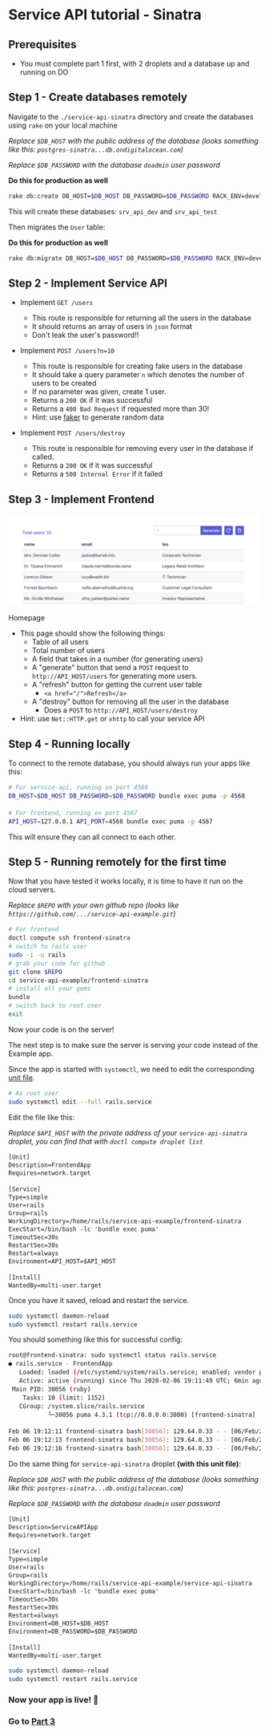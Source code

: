 # Service API tutorial - Sinatra

## Prerequisites

- You must complete part 1 first, with 2 droplets and a database up and running on DO

## Step 1 - Create databases remotely

Navigate to the `./service-api-sinatra` directory and create the databases using `rake` on your local machine

*Replace `$DB_HOST` with the public address of the database (looks something like this: `postgres-sinatra...db.ondigitalocean.com`)*

*Replace `$DB_PASSWORD` with the database `doadmin` user password*

**Do this for production as well**

```bash
rake db:create DB_HOST=$DB_HOST DB_PASSWORD=$DB_PASSWORD RACK_ENV=development
```

This will create these databases: `srv_api_dev` and `srv_api_test`

Then migrates the `User` table:

**Do this for production as well**

```bash
rake db:migrate DB_HOST=$DB_HOST DB_PASSWORD=$DB_PASSWORD RACK_ENV=development
```

## Step 2 - Implement Service API

- Implement `GET /users`
  - This route is responsible for returning all the users in the database
  - It should returns an array of users in `json` format
  - Don't leak the user's password!!

- Implement `POST /users?n=10`
  - This route is responsible for creating fake users in the database
  - It should take a query parameter `n` which denotes the number of users to be created
  - If no parameter was given, create 1 user.
  - Returns a `200 OK` if it was successful
  - Returns a `400 Bad Request` if requested more than 30!
  - Hint: use [faker](https://github.com/faker-ruby/faker) to generate random data

- Implement `POST /users/destroy`
  - This route is responsible for removing every user in the database if called.
  - Returns a `200 OK` if it was successful
  - Returns a `500 Internal Error` if it failed

## Step 3 - Implement Frontend

![frontend](images/frontend.png)

Homepage

- This page should show the following things:
  - Table of all users
  - Total number of users
  - A field that takes in a number (for generating users)
  - A "generate" button that send a `POST` request to `http://API_HOST/users` for generating more users.
  - A "refresh" button for getting the current user table
    - `<a href="/">Refresh</a>`
  - A "destroy" button for removing all the user in the database
    - Does a `POST` to `http://API_HOST/users/destroy`
- Hint: use `Net::HTTP.get` or `xhttp` to call your service API

## Step 4 - Running locally

To connect to the remote database, you should always run your apps like this:

```bash
# For service-api, running on port 4568
DB_HOST=$DB_HOST DB_PASSWORD=$DB_PASSWORD bundle exec puma -p 4568

# For frontend, running on port 4567
API_HOST=127.0.0.1 API_PORT=4568 bundle exec puma -p 4567
```

This will ensure they can all connect to each other.

## Step 5 - Running remotely for the first time

Now that you have tested it works locally, it is time to have it run on the cloud servers.

*Replace `$REPO` with your own github repo (looks like `https://github.com/.../service-api-example.git`)*

```bash
# For frontend
doctl compute ssh frontend-sinatra
# switch to rails user
sudo -i -u rails
# grab your code for github
git clone $REPO
cd service-api-example/frontend-sinatra
# install all your gems
bundle
# switch back to root user
exit
```

Now your code is on the server!

The next step is to make sure the server is serving your code instead of the Example app.

Since the app is started with `systemctl`, we need to edit the corresponding [unit file](https://www.digitalocean.com/community/tutorials/how-to-use-systemctl-to-manage-systemd-services-and-units#editing-unit-files).

```bash
# As root user
sudo systemctl edit --full rails.service
```

Edit the file like this:

*Replace `$API_HOST` with the private address of your `service-api-sinatra` droplet, you can find that with `doctl compute droplet list`*

```env
[Unit]
Description=FrontendApp
Requires=network.target

[Service]
Type=simple
User=rails
Group=rails
WorkingDirectory=/home/rails/service-api-example/frontend-sinatra
ExecStart=/bin/bash -lc 'bundle exec puma'
TimeoutSec=30s
RestartSec=30s
Restart=always
Environment=API_HOST=$API_HOST

[Install]
WantedBy=multi-user.target
```

Once you have it saved, reload and restart the service.

```bash
sudo systemctl daemon-reload
sudo systemctl restart rails.service
```

You should something like this for successful config:

```bash
root@frontend-sinatra: sudo systemctl status rails.service
● rails.service - FrontendApp
   Loaded: loaded (/etc/systemd/system/rails.service; enabled; vendor preset: enabled)
   Active: active (running) since Thu 2020-02-06 19:11:49 UTC; 6min ago
 Main PID: 30056 (ruby)
    Tasks: 10 (limit: 1152)
   CGroup: /system.slice/rails.service
           └─30056 puma 4.3.1 (tcp://0.0.0.0:3000) [frontend-sinatra]

Feb 06 19:12:11 frontend-sinatra bash[30056]: 129.64.0.33 - - [06/Feb/2020:19:12:11 +0000]
Feb 06 19:12:13 frontend-sinatra bash[30056]: 129.64.0.33 - - [06/Feb/2020:19:12:13 +0000]
Feb 06 19:12:16 frontend-sinatra bash[30056]: 129.64.0.33 - - [06/Feb/2020:19:12:16 +0000]
```

Do the same thing for `service-api-sinatra` droplet **(with this unit file)**:

*Replace `$DB_HOST` with the public address of the database (looks something like this: `postgres-sinatra...db.ondigitalocean.com`)*

*Replace `$DB_PASSWORD` with the database `doadmin` user password*

```env
[Unit]
Description=ServiceAPIApp
Requires=network.target

[Service]
Type=simple
User=rails
Group=rails
WorkingDirectory=/home/rails/service-api-example/service-api-sinatra
ExecStart=/bin/bash -lc 'bundle exec puma'
TimeoutSec=30s
RestartSec=30s
Restart=always
Environment=DB_HOST=$DB_HOST
Environment=DB_PASSWORD=$DB_PASSWORD

[Install]
WantedBy=multi-user.target
```

```bash
sudo systemctl daemon-reload
sudo systemctl restart rails.service
```

### **Now your app is live!** 🎉

### Go to [Part 3](cicd.md)
